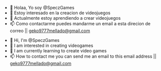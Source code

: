 - 👋 Holaa, Yo soy @SpeczGames
- 👀 Estoy interesado en la creacion de videojuegos
- 🌱 Actualmente estoy aprendiendo a crear videojuegos
- 📫 Como contactarme puedes mandarme un email a esta direcion de correo || geko9777mellado@gmail.com

<!---
SpeczGames/SpeczGames es un repositorio ✨ especial ✨ porque su `README.md` (este archivo) aparece en su perfil de GitHub.
Puede hacer clic en el enlace Vista previa para ver los cambios.
--->

- 👋 Hi, I'm @SpeczGames
- 👀 I am interested in creating videogames 
- 🌱 I am currently learning to create video games 
- 📫 How to contact me you can send me an email to this email address || geko9777mellado@gmail.com

<!---
SpeczGames/SpeczGames is a ✨ special ✨ repository because its `README.md` (this file) appears on your GitHub profile.
You can click the Preview link to take a look at your changes.
--->
